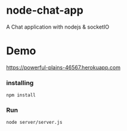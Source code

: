 # node-chat-app
A Chat application with nodejs & socketIO

# Demo
https://powerful-plains-46567.herokuapp.com

 ### installing

 ```npm install```
 
 ### Run

 ```node server/server.js```

